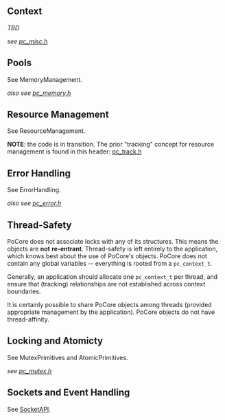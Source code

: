 ## Context ##

_TBD_

_see [pc\_misc.h](http://pocore.googlecode.com/svn/trunk/include/pc_misc.h)_

## Pools ##

See MemoryManagement.

_also see [pc\_memory.h](http://pocore.googlecode.com/svn/trunk/include/pc_memory.h)_

## Resource Management ##

See ResourceManagement.

**NOTE**: the code is in transition. The prior "tracking" concept for resource management is found in this header: [pc\_track.h](http://pocore.googlecode.com/svn/trunk/include/pc_track.h?r=167)

## Error Handling ##

See ErrorHandling.

_also see [pc\_error.h](http://pocore.googlecode.com/svn/trunk/include/pc_error.h)_

## Thread-Safety ##

PoCore does not associate locks with any of its structures. This means the objects are **not** **re-entrant**. Thread-safety is left entirely to the application, which knows best about the use of PoCore's objects. PoCore does not contain any global variables -- everything is rooted from a `pc_context_t`.

Generally, an application should allocate one `pc_context_t` per thread, and ensure that (tracking) relationships are not established across context boundaries.

It is certainly possible to share PoCore objects among threads (provided appropriate management by the application). PoCore objects do not have thread-affinity.

## Locking and Atomicty ##

See MutexPrimitives and AtomicPrimitives.

_see [pc\_mutex.h](http://pocore.googlecode.com/svn/trunk/include/pc_mutex.h)_

## Sockets and Event Handling ##

See [SocketAPI](SocketAPI.md).